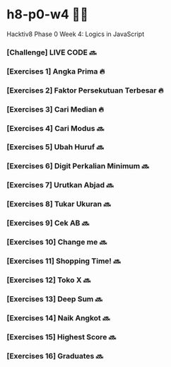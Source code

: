 # h8-p0-w4 🦊📑
Hacktiv8 Phase 0 Week 4: Logics in JavaScript

### [Challenge] LIVE CODE 🔜
### [Exercises 1] Angka Prima 🔥
### [Exercises 2] Faktor Persekutuan Terbesar 🔥
### [Exercises 3] Cari Median 🔥
### [Exercises 4] Cari Modus 🔜
### [Exercises 5] Ubah Huruf 🔜
### [Exercises 6] Digit Perkalian Minimum 🔜
### [Exercises 7] Urutkan Abjad 🔜
### [Exercises 8] Tukar Ukuran 🔜
### [Exercises 9] Cek AB 🔜
### [Exercises 10] Change me 🔜
### [Exercises 11] Shopping Time! 🔜
### [Exercises 12] Toko X 🔜
### [Exercises 13] Deep Sum 🔜
### [Exercises 14] Naik Angkot 🔜
### [Exercises 15] Highest Score 🔜
### [Exercises 16] Graduates 🔜
